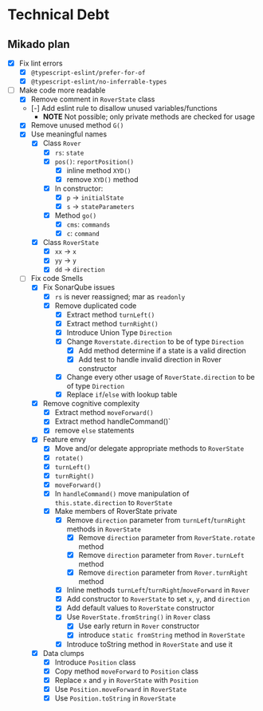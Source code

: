 # Technical Debt

## Mikado plan

- [x] Fix lint errors
  - [x] `@typescript-eslint/prefer-for-of`
  - [x] `@typescript-eslint/no-inferrable-types`
- [ ] Make code more readable
  - [x] Remove comment in `RoverState` class
  - [-] Add eslint rule to disallow unused variables/functions
    - **NOTE** Not possible; only private methods are checked for usage
  - [x] Remove unused method `G()`
  - [x] Use meaningful names
    - [x] Class `Rover`
      - [x] `rs`: `state`
      - [x] `pos()`: `reportPosition()`
        - [x] inline method `XYD()`
        - [x] remove `XYD()` method
      - [x] In constructor:
        - [x] `p` -> `initialState`
        - [x] `s` -> `stateParameters`
      - [x] Method `go()`
        - [x] `cms`: `commands`
        - [x] `c`: `command`
    - [x] Class `RoverState`
      - [x] `xx` -> `x`
      - [x] `yy` -> `y`
      - [x] `dd` -> `direction`
  - [ ] Fix code Smells
    - [x] Fix SonarQube issues
      - [x] `rs` is never reassigned; mar as `readonly`
      - [x] Remove duplicated code
        - [x] Extract method `turnLeft()`
        - [x] Extract method `turnRight()`
        - [x] Introduce Union Type `Direction`
        - [x] Change `Roverstate.direction` to be of type `Direction`
          - [x] Add method determine if a state is a valid direction
          - [x] Add test to handle invalid direction in Rover constructor
        - [x] Change every other usage of `RoverState.direction` to be of type
              `Direction`
        - [x] Replace `if`/`else` with lookup table
    - [x] Remove cognitive complexity
      - [x] Extract method `moveForward()`
      - [x] Extract method handleCommand()`
      - [x] remove `else` statements
    - [x] Feature envy
      - [x] Move and/or delegate appropriate methods to `RoverState`
      - [x] `rotate()`
      - [x] `turnLeft()`
      - [x] `turnRight()`
      - [x] `moveForward()`
      - [x] In `handleCommand()` move manipulation of `this.state.direction` to
            `RoverState`
      - [x] Make members of RoverState private
        - [x] Remove `direction` parameter from `turnLeft`/`turnRight` methods
              in `RoverState`
          - [x] Remove `direction` parameter from `RoverState.rotate` method
          - [x] Remove `direction` parameter from `Rover.turnLeft` method
          - [x] Remove `direction` parameter from `Rover.turnRight` method
        - [x] Inline methods `turnLeft`/`turnRight`/`moveForward` in `Rover`
        - [x] Add constructor to `RoverState` to set `x`, `y`, and `direction`
        - [x] Add default values to `RoverState` constructor
        - [x] Use `RoverState.fromString()` in `Rover` class
          - [x] Use early return in `Rover` constructor
          - [x] introduce `static fromString` method in `RoverState`
        - [x] Introduce toString method in `RoverState` and use it
    - [x] Data clumps
      - [x] Introduce `Position` class
      - [x] Copy method `moveForward` to `Position` class
      - [x] Replace `x` and `y` in `RoverState` with `Position`
      - [x] Use `Position.moveForward` in `RoverState`
      - [x] Use `Position.toString` in `RoverState`
